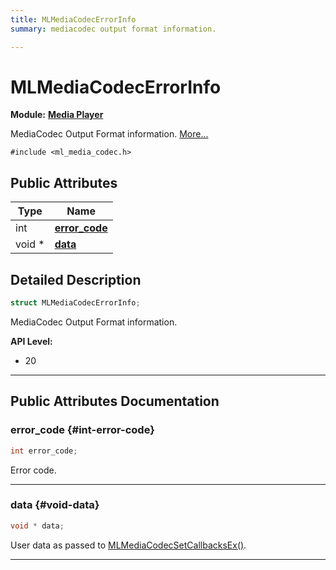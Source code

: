```yaml
---
title: MLMediaCodecErrorInfo
summary: mediacodec output format information. 

---
```


# MLMediaCodecErrorInfo

**Module:** **[Media Player](/versioned_docs/version-22-Feb-2023/api-ref/api/Modules/group___media_player/group___media_player.md)**



MediaCodec Output Format information.  [More...](#detailed-description)


`#include <ml_media_codec.h>`

## Public Attributes

| Type           | Name           |
| -------------- | -------------- |
| int | **[error_code](/versioned_docs/version-22-Feb-2023/api-ref/api/Modules/group___media_player/struct_m_l_media_codec_error_info.md#int-error-code)**  |
| void * | **[data](/versioned_docs/version-22-Feb-2023/api-ref/api/Modules/group___media_player/struct_m_l_media_codec_error_info.md#void-data)**  |

## Detailed Description

```cpp
struct MLMediaCodecErrorInfo;
```

MediaCodec Output Format information. 




**API Level:**
  * 20 




-----------
## Public Attributes Documentation

### error_code {#int-error-code}

```cpp
int error_code;
```


Error code. 





-----------

### data {#void-data}

```cpp
void * data;
```


User data as passed to [MLMediaCodecSetCallbacksEx()](/versioned_docs/version-22-Feb-2023/api-ref/api/Modules/group___media_player/group___media_player.md#mlresult-mlmediacodecsetcallbacksex). 





-----------


